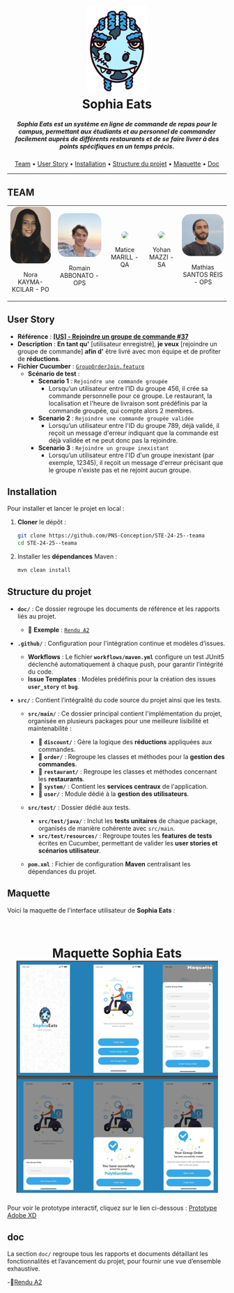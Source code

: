 <h1 align="center">
  <br>
  <img src="./doc/assets/logo.png">
  <br>
  Sophia Eats
  <br>
</h1>

<h5 align="center">Sophia Eats est un système en ligne de commande de repas pour le campus, 
permettant aux étudiants et au personnel de commander facilement auprès de différents restaurants 
et de se faire livrer à des points spécifiques en un temps précis.</h5>

<p align="center">
  <a href="#team">Team</a> •
  <a href="#user-story">User Story</a> •
  <a href="#installation">Installation</a> •
  <a href="#structure-du-projet">Structure du projet</a> •
  <a href="#maquette">Maquette</a> •
  <a href="#doc">Doc</a>
</p>

---
## TEAM

<div align="center">
    <table style="border: none;">
        <tr>
            <td align="center" style="border: none;">
                <img src="./doc/assets/teampics/nora.png" width="100" height="auto" style="border-radius: 20px;">
                <p>Nora KAYMA-KCILAR - PO</p>
            </td>
            <td align="center">
                <img src="./doc/assets/teampics/romain.jfif" width="100" height="auto" style="border-radius: 20px;">
                <p>Romain ABBONATO - OPS</p>
            </td>
            <td align="center">
                <img src="./doc/assets/teampics/matice.png" width="100" height="auto" style="border-radius: 20px;">
                <p>Matice MARILL - QA</p>
            </td>
            <td align="center">
                <img src="./doc/assets/teampics/yohan.png" width="100" height="auto" style="border-radius: 20px;">
                <p>Yohan MAZZI - SA</p>
            </td>
            <td align="center">
                <img src="./doc/assets/teampics/mathias.png" width="100" height="auto" style="border-radius: 20px;">
                <p>Mathias SANTOS REIS - OPS</p>
            </td>
        </tr>
    </table>
</div>



## User Story

- **Référence** : [**[US] - Rejoindre un groupe de commande #37**](https://github.com/PNS-Conception/STE-24-25--teama/issues/37) 
- **Description** : **En tant qu'** [utilisateur enregistré], **je veux** [rejoindre un groupe de commande] **afin d'** être livré avec mon équipe et de profiter de **réductions**.   
- **Fichier Cucumber** : [`GroupOrderJoin.feature`](src/test/resources/features.steats/GroupOrderJoin.feature)
  - **Scénario de test** : 
    - **Scenario 1** : `Rejoindre une commande groupée`
      - Lorsqu’un utilisateur entre l’ID du groupe 456, il crée sa commande personnelle pour ce groupe. Le restaurant, la localisation et l'heure de livraison sont prédéfinis par la commande groupée, qui compte alors 2 membres.
    - **Scenario 2** : `Rejoindre une commande groupée validée`
      - Lorsqu’un utilisateur entre l'ID du groupe 789, déjà validé, il reçoit un message d'erreur indiquant que la commande est déjà validée et ne peut donc pas la rejoindre.
    - **Scenario 3** : `Rejoindre un groupe inexistant`
      - Lorsqu’un utilisateur entre l'ID d'un groupe inexistant (par exemple, 12345), il reçoit un message d'erreur précisant que le groupe n'existe pas et ne rejoint aucun groupe.


## Installation

Pour installer et lancer le projet en local :

1. **Cloner** le dépôt :
   ```bash
   git clone https://github.com/PNS-Conception/STE-24-25--teama
   cd STE-24-25--teama
   ```

2. Installer les **dépendances** Maven :
   ```bash
   mvn clean install
   ```

## Structure du projet

- **`doc/`** : Ce dossier regroupe les documents de référence et les rapports liés au projet.
  - 📄 **Exemple** : [`Rendu A2`](./doc/RenduA2.pdf)

- **`.github/`** : Configuration pour l'intégration continue et modèles d’issues.
  - **Workflows** : Le fichier **`workflows/maven.yml`** configure un test JUnit5 déclenché automatiquement à chaque push, pour garantir l’intégrité du code.
  - **Issue Templates** : Modèles prédéfinis pour la création des issues **`user_story`** et **`bug`**.

- **`src/`** : Contient l’intégralité du code source du projet ainsi que les tests.
  
  - **`src/main/`** : Ce dossier principal contient l'implémentation du projet, organisée en plusieurs packages pour une meilleure lisibilité et maintenabilité :
    - 📂 **`discount/`** : Gère la logique des **réductions** appliquées aux commandes.
    - 📂 **`order/`** : Regroupe les classes et méthodes pour la **gestion des commandes**.
    - 📂 **`restaurant/`** : Regroupe les classes et méthodes concernant les **restaurants**.
    - 📂 **`system/`** : Contient les **services centraux** de l'application.
    - 📂 **`user/`** : Module dédié à la **gestion des utilisateurs**.

  - **`src/test/`** : Dossier dédié aux tests.
    - **`src/test/java/`** : Inclut les **tests unitaires** de chaque package, organisés de manière cohérente avec `src/main`.
    - **`src/test/resources/`** : Regroupe toutes les **features de tests** écrites en Cucumber, permettant de valider les **user stories et scénarios utilisateur**.

  - **`pom.xml`** : Fichier de configuration **Maven** centralisant les dépendances du projet.

  
## Maquette

Voici la maquette de l'interface utilisateur de **Sophia Eats** :

<h1 align="center">
  <br>
  Maquette Sophia Eats
  <br>
  <img src="./doc/assets/maquette-1.png">
</h1>

Pour voir le prototype interactif, cliquez sur le lien ci-dessous :
[Prototype Adobe XD](https://xd.adobe.com/view/40ccc17d-b58b-42cf-a602-96d7f7f0dd70-159f/)


## doc
La section `doc/` regroupe tous les rapports et documents détaillant les fonctionnalités et l’avancement du projet, pour fournir une vue d’ensemble exhaustive.

-📄[Rendu A2](./doc/RenduA2.pdf)

